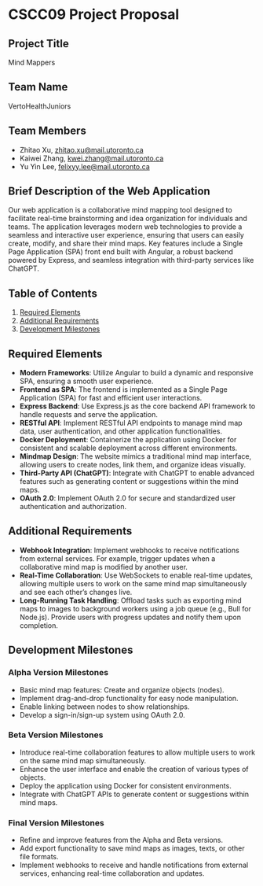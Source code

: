 # CSCC09 Project Proposal

## Project Title
Mind Mappers

## Team Name
VertoHealthJuniors

## Team Members
- Zhitao Xu, zhitao.xu@mail.utoronto.ca
- Kaiwei Zhang, kwei.zhang@mail.utoronto.ca 
- Yu Yin Lee, felixyy.lee@mail.utoronto.ca

## Brief Description of the Web Application
Our web application is a collaborative mind mapping tool designed to facilitate real-time brainstorming and idea organization for individuals and teams. The application leverages modern web technologies to provide a seamless and interactive user experience, ensuring that users can easily create, modify, and share their mind maps. Key features include a Single Page Application (SPA) front end built with Angular, a robust backend powered by Express, and seamless integration with third-party services like ChatGPT.

## Table of Contents
1. [Required Elements](#required-elements)
2. [Additional Requirements](#additional-requirements)
3. [Development Milestones](#development-milestones)

## Required Elements
- **Modern Frameworks**: Utilize Angular to build a dynamic and responsive SPA, ensuring a smooth user experience.
- **Frontend as SPA**: The frontend is implemented as a Single Page Application (SPA) for fast and efficient user interactions.
- **Express Backend**: Use Express.js as the core backend API framework to handle requests and serve the application.
- **RESTful API**: Implement RESTful API endpoints to manage mind map data, user authentication, and other application functionalities.
- **Docker Deployment**: Containerize the application using Docker for consistent and scalable deployment across different environments.
- **Mindmap Design**: The website mimics a traditional mind map interface, allowing users to create nodes, link them, and organize ideas visually.
- **Third-Party API (ChatGPT)**: Integrate with ChatGPT to enable advanced features such as generating content or suggestions within the mind maps.
- **OAuth 2.0**: Implement OAuth 2.0 for secure and standardized user authentication and authorization.

## Additional Requirements
- **Webhook Integration**: Implement webhooks to receive notifications from external services. For example, trigger updates when a collaborative mind map is modified by another user.
- **Real-Time Collaboration**: Use WebSockets to enable real-time updates, allowing multiple users to work on the same mind map simultaneously and see each other’s changes live.
- **Long-Running Task Handling**: Offload tasks such as exporting mind maps to images to background workers using a job queue (e.g., Bull for Node.js). Provide users with progress updates and notify them upon completion.

## Development Milestones

### Alpha Version Milestones
- Basic mind map features: Create and organize objects (nodes).
- Implement drag-and-drop functionality for easy node manipulation.
- Enable linking between nodes to show relationships.
- Develop a sign-in/sign-up system using OAuth 2.0.

### Beta Version Milestones
- Introduce real-time collaboration features to allow multiple users to work on the same mind map simultaneously.
- Enhance the user interface and enable the creation of various types of objects.
- Deploy the application using Docker for consistent environments.
- Integrate with ChatGPT APIs to generate content or suggestions within mind maps.

### Final Version Milestones
- Refine and improve features from the Alpha and Beta versions.
- Add export functionality to save mind maps as images, texts, or other file formats.
- Implement webhooks to receive and handle notifications from external services, enhancing real-time collaboration and updates.
